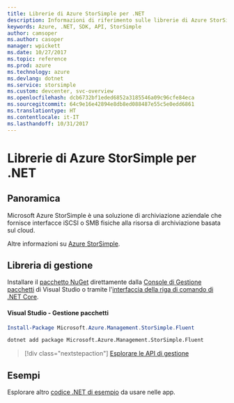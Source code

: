 ```yaml
---
title: Librerie di Azure StorSimple per .NET
description: Informazioni di riferimento sulle librerie di Azure StorSimple per .NET
keywords: Azure, .NET, SDK, API, StorSimple
author: camsoper
ms.author: casoper
manager: wpickett
ms.date: 10/27/2017
ms.topic: reference
ms.prod: azure
ms.technology: azure
ms.devlang: dotnet
ms.service: storsimple
ms.custom: devcenter, svc-overview
ms.openlocfilehash: dcb6732bf1eded6852a3185546a09c96cfe84eca
ms.sourcegitcommit: 64c9e16e42894e8db8ed088487e55c5e0edd6861
ms.translationtype: HT
ms.contentlocale: it-IT
ms.lasthandoff: 10/31/2017
---
```

# <a name="azure-storsimple-libraries-for-net"></a>Librerie di Azure StorSimple per .NET

## <a name="overview"></a>Panoramica

Microsoft Azure StorSimple è una soluzione di archiviazione aziendale che fornisce interfacce iSCSI o SMB fisiche alla risorsa di archiviazione basata sul cloud. 

Altre informazioni su [Azure StorSimple](/azure/storsimple/).    

## <a name="management-library"></a>Libreria di gestione

Installare il [pacchetto NuGet](https://www.nuget.org/packages/Microsoft.Azure.Management.StorSimple.Fluent) direttamente dalla [Console di Gestione pacchetti][PackageManager] di Visual Studio o tramite l'[interfaccia della riga di comando di .NET Core][DotNetCLI].

#### <a name="visual-studio-package-manager"></a>Visual Studio - Gestione pacchetti

```powershell
Install-Package Microsoft.Azure.Management.StorSimple.Fluent
```

```bash
dotnet add package Microsoft.Azure.Management.StorSimple.Fluent
```

> [!div class="nextstepaction"]
> [Esplorare le API di gestione](/dotnet/api/overview/azure/monitor/management)

## <a name="samples"></a>Esempi

Esplorare altro [codice .NET di esempio](https://azure.microsoft.com/resources/samples/?platform=dotnet) da usare nelle app.

[PackageManager]: https://docs.microsoft.com/nuget/tools/package-manager-console
[DotNetCLI]: https://docs.microsoft.com/dotnet/core/tools/dotnet-add-package